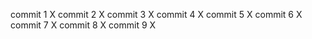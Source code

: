 commit 1 X 
commit 2 X
commit 3 X
commit 4 X
commit 5 X
commit 6 X
commit 7 X
commit 8 X
commit 9 X
